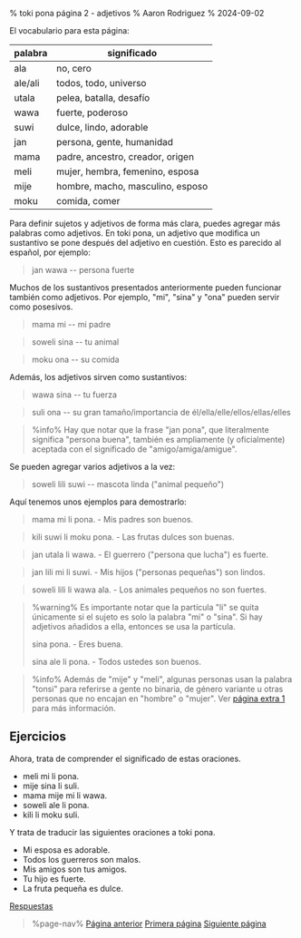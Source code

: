 % toki pona página 2 - adjetivos
% Aaron Rodriguez
% 2024-09-02

El vocabulario para esta página:

| palabra   | significado                       |
|-----------|-----------------------------------|
| ala       | no, cero                          |
| ale/ali   | todos, todo, universo             |
| utala     | pelea, batalla, desafío           |
| wawa      | fuerte, poderoso                  |
| suwi      | dulce, lindo, adorable            |
| jan       | persona, gente, humanidad         |
| mama      | padre,  ancestro, creador, origen |
| meli      | mujer, hembra, femenino, esposa   |
| mije      | hombre, macho, masculino, esposo  |
| moku      | comida, comer                     |

Para definir sujetos y adjetivos de forma más clara, puedes agregar más palabras como
adjetivos. En toki pona, un adjetivo que modifica un sustantivo se pone después del
adjetivo en cuestión. Esto es parecido al español, por ejemplo:

> jan wawa -- persona fuerte

Muchos de los sustantivos presentados anteriormente pueden funcionar también como adjetivos. Por ejemplo,
 "mi", "sina" y "ona" pueden servir como posesivos.

> mama mi -- mi padre

> soweli sina -- tu animal

> moku ona -- su comida 

Además, los adjetivos sirven como sustantivos:

> wawa sina -- tu fuerza

> suli ona -- su gran tamaño/importancia de él/ella/elle/ellos/ellas/elles

> %info%
> Hay que notar que la frase "jan pona", que literalmente significa "persona buena", también es
> ampliamente (y oficialmente) aceptada con el significado de "amigo/amiga/amigue".

Se pueden agregar varios adjetivos a la vez:

> soweli lili suwi -- mascota linda ("animal pequeño")

Aquí tenemos unos ejemplos para demostrarlo:

> mama mi li pona. - Mis padres son buenos.

> kili suwi li moku pona. - Las frutas dulces son buenas.

> jan utala li wawa. - El guerrero ("persona que lucha") es fuerte.

> jan lili mi li suwi. - Mis hijos ("personas pequeñas") son lindos.

> soweli lili li wawa ala. - Los animales pequeños no son fuertes.

> %warning%
> Es importante notar que la partícula "li" se quita únicamente si el sujeto es
> solo la palabra "mi" o "sina". Si hay adjetivos añadidos a ella, entonces
 >se usa la partícula.
>
> sina pona. - Eres buena.
> 
> sina ale li pona. - Todos ustedes son buenos.
>

> %info%
> Además de "mije" y "meli", algunas personas usan la palabra "tonsi"
> para referirse a gente no binaria, de género variante u otras personas que no encajan en 
>  "hombre" o "mujer". Ver [página extra 1](es/x1) para más información.

## Ejercicios

Ahora, trata de comprender el significado de estas oraciones.

* meli mi li pona.
* mije sina li suli.
* mama mije mi li wawa.
* soweli ale li pona.
* kili li moku suli.

Y trata de traducir las siguientes oraciones a toki pona.

* Mi esposa es adorable.
* Todos los guerreros son malos.
* Mis amigos son tus amigos.
* Tu hijo es fuerte.
* La fruta pequeña es dulce.

[Respuestas](es/answers#p2)

> %page-nav%
> [Página anterior](es/1)
> [Primera página](es)
> [Siguiente página](es/3)
